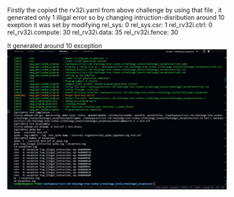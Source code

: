 Firstly the copied the rv32i.yaml from above challenge 
by using that file , it generated only 1 illigal error 
so by changing intruction-disribution
around 10 exeption
it was set by modifying
  rel_sys: 0
  rel_sys.csr: 1
  rel_rv32i.ctrl: 0
  rel_rv32i.compute: 30
  rel_rv32i.data: 35
  rel_rv32i.fence: 30

It generated around 10 exception
![Alt text](image.png)